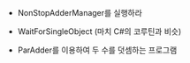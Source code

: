 + NonStopAdderManager를 실행하라

+ WaitForSingleObject (마치 C#의 코루틴과 비슷)


+ ParAdder를 이용하여 두 수를 덧셈하는 프로그램 
